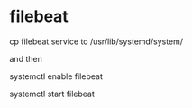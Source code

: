 # filebeat

cp filebeat.service to /usr/lib/systemd/system/

and then

systemctl enable filebeat

systemctl start filebeat
